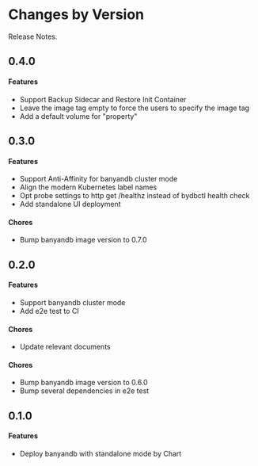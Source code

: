 Changes by Version
==================
Release Notes.

0.4.0
------------------

#### Features

- Support Backup Sidecar and Restore Init Container
- Leave the image tag empty to force the users to specify the image tag
- Add a default volume for "property"

0.3.0
------------------

#### Features

- Support Anti-Affinity for banyandb cluster mode
- Align the modern Kubernetes label names
- Opt probe settings to http get /healthz instead of bydbctl health check
- Add standalone UI deployment

#### Chores

- Bump banyandb image version to 0.7.0


0.2.0
------------------

#### Features

- Support banyandb cluster mode
- Add e2e test to CI

#### Chores

- Update relevant documents

#### Chores

- Bump banyandb image version to 0.6.0
- Bump several dependencies in e2e test

0.1.0
------------------

#### Features
- Deploy banyandb with standalone mode by Chart
